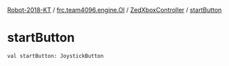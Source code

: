[Robot-2018-KT](../../index.md) / [frc.team4096.engine.OI](../index.md) / [ZedXboxController](index.md) / [startButton](./start-button.md)

# startButton

`val startButton: JoystickButton`